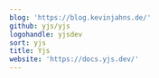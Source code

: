 ```yaml
---
blog: 'https://blog.kevinjahns.de/'
github: yjs/yjs
logohandle: yjsdev
sort: yjs
title: Yjs
website: 'https://docs.yjs.dev/'
---
```

